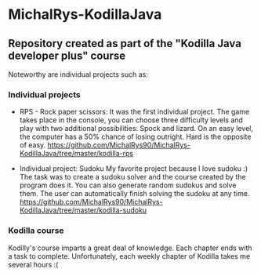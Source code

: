 # MichalRys-KodillaJava

## Repository created as part of the "Kodilla Java developer plus" course

Noteworthy are individual projects such as:

### Individual projects

* RPS - Rock paper scissors:
It was the first individual project. The game takes place in the console, you can choose three difficulty levels and play with two additional possibilities:
Spock and lizard. On an easy level, the computer has a 50% chance of losing outright. Hard is the opposite of easy.
https://github.com/MichalRys90/MichalRys-KodillaJava/tree/master/kodilla-rps

* Individual project: Sudoku
My favorite project because I love sudoku :)
The task was to create a sudoku solver and the course created by the program does it. You can also generate random sudokus and solve them.
The user can automatically finish solving the sudoku at any time.
https://github.com/MichalRys90/MichalRys-KodillaJava/tree/master/kodilla-sudoku

### Kodilla course

Kodilly's course imparts a great deal of knowledge. Each chapter ends with a task to complete.
Unfortunately, each weekly chapter of Kodilla takes me several hours :(
